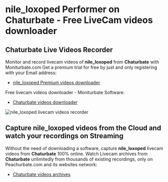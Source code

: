 # nile_loxoped Performer on Chaturbate - Free LiveCam videos downloader

## Chaturbate Live Videos Recorder

Monitor and record livecam videos of **nile_loxoped** from **Chaturbate** with Moniturbate.com
Get a premium trial for free by just and only registering with your Email address:
* [nile_loxoped Premium videos downloader](https://moniturbate.com/request-demo-licence-key.html)

Free livecam videos downloader - Moniturbate Software:
* [Chaturbate videos downloader](https://moniturbate.com/moniturbate-download-software.html)

![nile_loxoped livecam videos recorder](https://peachurnet.com/templates/moniturbate-software.png)


## Capture nile_loxoped videos from the Cloud and watch your recordings on Streaming

Without the need of downloading a software, capture **nile_loxoped** livecam videos from **Chaturbate** 100% online.
Watch Livecam archives from **Chaturbate** unlimitedly from thousands of existing recordings, only on Peachurbate.com and its websites network:
* [Chaturbate videos archives](https://peachurnet.com/)